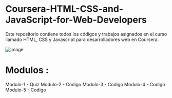 # Coursera-HTML-CSS-and-JavaScript-for-Web-Developers
Este repositorio contiene todos los códigos y trabajos asignados en el curso llamado HTML, CSS y Javascript para desarrolladores web en Coursera.

![image](https://github.com/SebasPreciado10/Coursera-HTML-CSS-and-JavaScript-for-Web-Developers/assets/144469767/e8cdbcb3-488b-448f-b3bb-a3d883d7fcf3)

# Modulos :

Modulo-1 - Quiz
Modulo-2 - Codigo
Modulo-3 - Codigo
Modulo-4 - Codigo
Modulo-5 - Codigo
